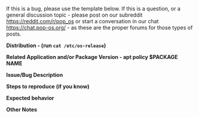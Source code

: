 If this is a bug, please use the template below. If this is a question, or a general discussion topic - please post on our subreddit https://reddit.com/r/pop_os or start a conversation in our chat https://chat.pop-os.org/ - as these are the proper forums for those types of posts.



 **Distribution - (run ```cat /etc/os-release```)**
 
 
 **Related Application and/or Package Version - apt policy $PACKAGE NAME**



**Issue/Bug Description**



**Steps to reproduce (if you know)**



**Expected behavior**



**Other Notes**



